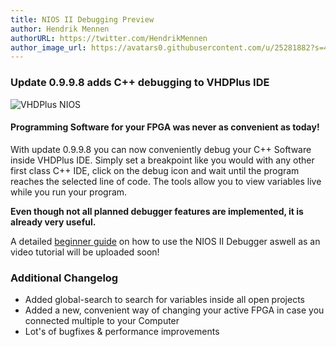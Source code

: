 ```yaml
---
title: NIOS II Debugging Preview
author: Hendrik Mennen
authorURL: https://twitter.com/HendrikMennen
author_image_url: https://avatars0.githubusercontent.com/u/25281882?s=460&v=4
---
```


### Update 0.9.9.8 adds C++ debugging to VHDPlus IDE

![VHDPlus NIOS](/img/blog/2021-04-06/Debugging.png)

#### Programming Software for your FPGA was never as convenient as today!

<!--truncate-->

With update 0.9.9.8 you can now conveniently debug your C++ Software inside VHDPlus IDE.
Simply set a breakpoint like you would with any other first class C++ IDE, click on the debug icon and wait until the program reaches the selected line of code. The tools allow you to view variables live while you run your program.

**Even though not all planned debugger features are implemented, it is already very useful.**

A detailed [beginner guide](/docs/guides/nios2#debugging) on how to use the NIOS II Debugger aswell as an video tutorial will be uploaded soon!

### Additional Changelog

- Added global-search to search for variables inside all open projects
- Added a new, convenient way of changing your active FPGA in case you connected multiple to your Computer
- Lot's of bugfixes & performance improvements